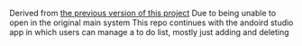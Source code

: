 Derived from [the previous version of this project](https://github.com/Azael-Hue/TasksItinerary)
Due to being unable to open in the original main system
This repo continues with the andoird studio app in which users can manage a to do list, mostly just adding and deleting

